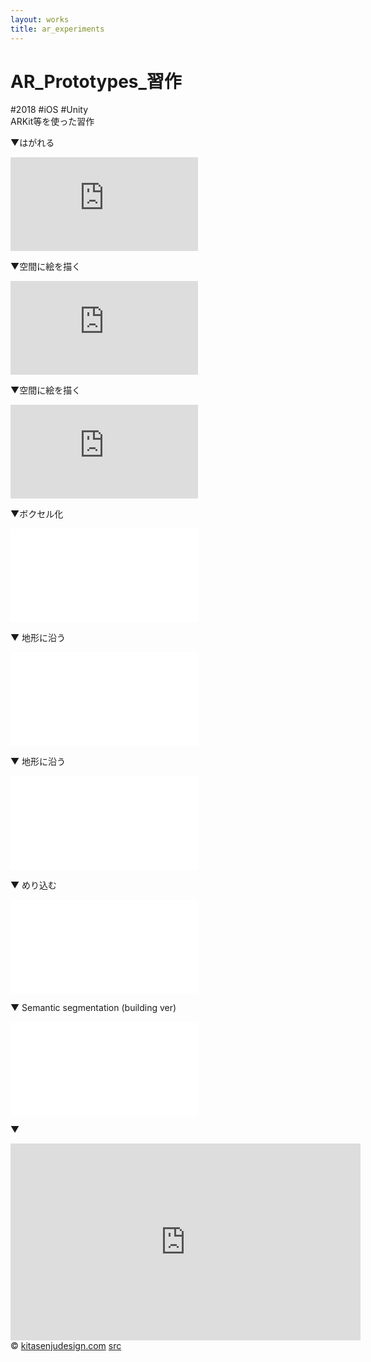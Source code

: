 ```yaml
---
layout: works
title: ar_experiments
---
```


# AR_Prototypes_習作

<div class="tags">#2018 #iOS #Unity</div>

<div class="description">ARKit等を使った習作</div>

▼はがれる
<div class="videoB">
<iframe src="https://www.youtube.com/embed/_T_5qWgRItQ?si=NsxA_TKk8_fegdP8" title="YouTube video player" frameborder="0" allow="accelerometer; autoplay; clipboard-write; encrypted-media; gyroscope; picture-in-picture; web-share" referrerpolicy="strict-origin-when-cross-origin" allowfullscreen></iframe>
</div>

▼空間に絵を描く
<div class="videoB">
<iframe src="https://www.youtube.com/embed/X7-xd3Csz3g?si=9CLGAjE5dfxhLWoE" title="YouTube video player" frameborder="0" allow="accelerometer; autoplay; clipboard-write; encrypted-media; gyroscope; picture-in-picture; web-share" referrerpolicy="strict-origin-when-cross-origin" allowfullscreen></iframe>
</div>


▼空間に絵を描く
<div class="videoB">
<iframe src="https://www.youtube.com/embed/-W8hKtByxEw?si=gz9b-mtOBTm13TZX" title="YouTube video player" frameborder="0" allow="accelerometer; autoplay; clipboard-write; encrypted-media; gyroscope; picture-in-picture; web-share" referrerpolicy="strict-origin-when-cross-origin" allowfullscreen></iframe>
</div>

▼ボクセル化
<div class="videoB">
<iframe src="//player.vimeo.com/video/656400594" frameborder="0" webkitAllowFullScreen mozallowfullscreen allowFullScreen></iframe>
</div>

▼ 地形に沿う
<div class="videoB">
<iframe src="//player.vimeo.com/video/424772594" frameborder="0" webkitAllowFullScreen mozallowfullscreen allowFullScreen></iframe>
</div>

▼ 地形に沿う
<div class="videoB">
<iframe src="//player.vimeo.com/video/417054807" frameborder="0" webkitAllowFullScreen mozallowfullscreen allowFullScreen></iframe>
</div>

▼ めり込む
<div class="videoB">
<iframe src="//player.vimeo.com/video/428812958" frameborder="0" webkitAllowFullScreen mozallowfullscreen allowFullScreen></iframe>
</div>

▼ Semantic segmentation (building ver)
<div class="videoB">
<iframe src="//player.vimeo.com/video/656872247" frameborder="0" webkitAllowFullScreen mozallowfullscreen allowFullScreen></iframe>
</div>

▼ 
<div class="videoB">
<iframe width="560" height="315" src="https://www.youtube.com/embed/yXBMF6w5jpM?si=fDujJnad24QTrWjm" title="YouTube video player" frameborder="0" allow="accelerometer; autoplay; clipboard-write; encrypted-media; gyroscope; picture-in-picture; web-share" referrerpolicy="strict-origin-when-cross-origin" allowfullscreen></iframe>
</div>





<div class="footer">
  &copy; <a href="https://kitasenjudesign.com">kitasenjudesign.com</a>
  <a href="https://github.com/kitasenjudesign/kitasenjudesign.github.io/tree/master/ar/experiment">src</a>
</div>
